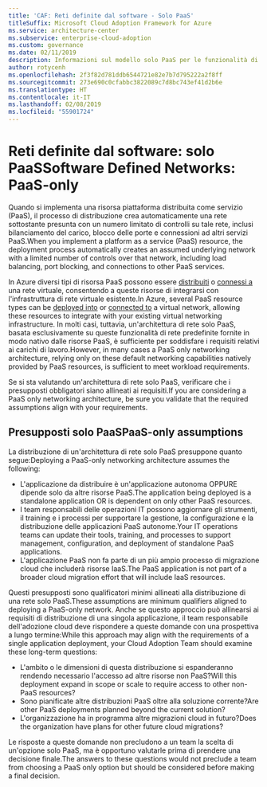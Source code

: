 ```yaml
---
title: 'CAF: Reti definite dal software - Solo PaaS'
titleSuffix: Microsoft Cloud Adoption Framework for Azure
ms.service: architecture-center
ms.subservice: enterprise-cloud-adoption
ms.custom: governance
ms.date: 02/11/2019
description: Informazioni sul modello solo PaaS per le funzionalità di rete basate sul cloud
author: rotycenh
ms.openlocfilehash: 2f3f82d781ddb6544721e82e7b7d795222a2f8ff
ms.sourcegitcommit: 273e690c0cfabbc3822089c7d8bc743ef41d2b6e
ms.translationtype: HT
ms.contentlocale: it-IT
ms.lasthandoff: 02/08/2019
ms.locfileid: "55901724"
---
```

# <a name="software-defined-networks-paas-only"></a><span data-ttu-id="7b7ae-103">Reti definite dal software: solo PaaS</span><span class="sxs-lookup"><span data-stu-id="7b7ae-103">Software Defined Networks: PaaS-only</span></span>

<span data-ttu-id="7b7ae-104">Quando si implementa una risorsa piattaforma distribuita come servizio (PaaS), il processo di distribuzione crea automaticamente una rete sottostante presunta con un numero limitato di controlli su tale rete, inclusi bilanciamento del carico, blocco delle porte e connessioni ad altri servizi PaaS.</span><span class="sxs-lookup"><span data-stu-id="7b7ae-104">When you implement a platform as a service (PaaS) resource, the deployment process automatically creates an assumed underlying network with a limited number of controls over that network, including load balancing, port blocking, and connections to other PaaS services.</span></span>

<span data-ttu-id="7b7ae-105">In Azure diversi tipi di risorsa PaaS possono essere [distribuiti](/azure/virtual-network/virtual-network-for-azure-services) o [connessi a](/azure/virtual-network/virtual-network-service-endpoints-overview) una rete virtuale, consentendo a queste risorse di integrarsi con l'infrastruttura di rete virtuale esistente.</span><span class="sxs-lookup"><span data-stu-id="7b7ae-105">In Azure, several PaaS resource types can be [deployed into](/azure/virtual-network/virtual-network-for-azure-services) or [connected to](/azure/virtual-network/virtual-network-service-endpoints-overview) a virtual network, allowing these resources to integrate with your existing virtual networking infrastructure.</span></span> <span data-ttu-id="7b7ae-106">In molti casi, tuttavia, un'architettura di rete solo PaaS, basata esclusivamente su queste funzionalità di rete predefinite fornite in modo nativo dalle risorse PaaS, è sufficiente per soddisfare i requisiti relativi ai carichi di lavoro.</span><span class="sxs-lookup"><span data-stu-id="7b7ae-106">However, in many cases a PaaS only networking architecture, relying only on these default networking capabilities natively provided by PaaS resources, is sufficient to meet workload requirements.</span></span>

<span data-ttu-id="7b7ae-107">Se si sta valutando un'architettura di rete solo PaaS, verificare che i presupposti obbligatori siano allineati ai requisiti.</span><span class="sxs-lookup"><span data-stu-id="7b7ae-107">If you are considering a PaaS only networking architecture, be sure you validate that the required assumptions align with your requirements.</span></span>

## <a name="paas-only-assumptions"></a><span data-ttu-id="7b7ae-108">Presupposti solo PaaS</span><span class="sxs-lookup"><span data-stu-id="7b7ae-108">PaaS-only assumptions</span></span>

<span data-ttu-id="7b7ae-109">La distribuzione di un'architettura di rete solo PaaS presuppone quanto segue:</span><span class="sxs-lookup"><span data-stu-id="7b7ae-109">Deploying a PaaS-only networking architecture assumes the following:</span></span>

- <span data-ttu-id="7b7ae-110">L'applicazione da distribuire è un'applicazione autonoma OPPURE dipende solo da altre risorse PaaS.</span><span class="sxs-lookup"><span data-stu-id="7b7ae-110">The application being deployed is a standalone application OR is dependent on only other PaaS resources.</span></span>
- <span data-ttu-id="7b7ae-111">I team responsabili delle operazioni IT possono aggiornare gli strumenti, il training e i processi per supportare la gestione, la configurazione e la distribuzione delle applicazioni PaaS autonome.</span><span class="sxs-lookup"><span data-stu-id="7b7ae-111">Your IT operations teams can update their tools, training, and processes to support management, configuration, and deployment of standalone PaaS applications.</span></span>
- <span data-ttu-id="7b7ae-112">L'applicazione PaaS non fa parte di un più ampio processo di migrazione cloud che includerà risorse IaaS.</span><span class="sxs-lookup"><span data-stu-id="7b7ae-112">The PaaS application is not part of a broader cloud migration effort that will include IaaS resources.</span></span>

<span data-ttu-id="7b7ae-113">Questi presupposti sono qualificatori minimi allineati alla distribuzione di una rete solo PaaS.</span><span class="sxs-lookup"><span data-stu-id="7b7ae-113">These assumptions are minimum qualifiers aligned to deploying a PaaS-only network.</span></span> <span data-ttu-id="7b7ae-114">Anche se questo approccio può allinearsi ai requisiti di distribuzione di una singola applicazione, il team responsabile dell'adozione cloud deve rispondere a queste domande con una prospettiva a lungo termine:</span><span class="sxs-lookup"><span data-stu-id="7b7ae-114">While this approach may align with the requirements of a single application deployment, your Cloud Adoption Team should examine these long-term questions:</span></span>

- <span data-ttu-id="7b7ae-115">L'ambito o le dimensioni di questa distribuzione si espanderanno rendendo necessario l'accesso ad altre risorse non PaaS?</span><span class="sxs-lookup"><span data-stu-id="7b7ae-115">Will this deployment expand in scope or scale to require access to other non-PaaS resources?</span></span>
- <span data-ttu-id="7b7ae-116">Sono pianificate altre distribuzioni PaaS oltre alla soluzione corrente?</span><span class="sxs-lookup"><span data-stu-id="7b7ae-116">Are other PaaS deployments planned beyond the current solution?</span></span>
- <span data-ttu-id="7b7ae-117">L'organizzazione ha in programma altre migrazioni cloud in futuro?</span><span class="sxs-lookup"><span data-stu-id="7b7ae-117">Does the organization have plans for other future cloud migrations?</span></span>

<span data-ttu-id="7b7ae-118">Le risposte a queste domande non precludono a un team la scelta di un'opzione solo PaaS, ma è opportuno valutarle prima di prendere una decisione finale.</span><span class="sxs-lookup"><span data-stu-id="7b7ae-118">The answers to these questions would not preclude a team from choosing a PaaS only option but should be considered before making a final decision.</span></span>
